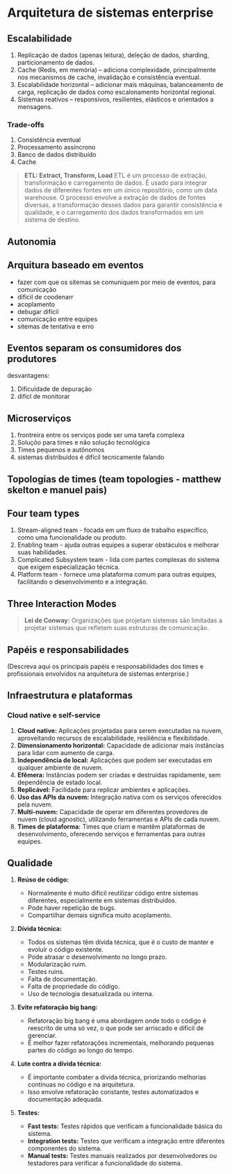 # Arquitetura de sistemas enterprise

## Escalabilidade

1. Replicação de dados (apenas leitura), deleção de dados, sharding, particionamento de dados.
2. Cache (Redis, em memória) – adiciona complexidade, principalmente nos mecanismos de cache, invalidação e consistência eventual.
3. Escalabilidade horizontal – adicionar mais máquinas, balanceamento de carga, replicação de dados como escalonamento horizontal regional.
4. Sistemas reativos – responsivos, resilientes, elásticos e orientados a mensagens.

### Trade-offs

1. Consistência eventual
2. Processamento assíncrono
3. Banco de dados distribuído
4. Cache

> **ETL: Extract, Transform, Load**
> ETL é um processo de extração, transformação e carregamento de dados. É usado para integrar dados de diferentes fontes em um único repositório, como um data warehouse. O processo envolve a extração de dados de fontes diversas, a transformação desses dados para garantir consistência e qualidade, e o carregamento dos dados transformados em um sistema de destino.

## Autonomia

## Arquitura baseado em eventos

  - fazer com que os sitemas se comuniquem por meio de eventos, para comunicação
  - dificil de coodenarr
  - acoplamento
  - debugar difícil
  - comunicação entre equipes
  - sitemas de tentativa e erro

## Eventos separam os consumidores dos produtores

desvantagens:
1. Dificuldade de depuração
2. dificl de monitorar


## Microserviços

1. frontreira entre os serviços pode ser uma tarefa complexa
2. Soluçõo para times e não solução tecnológica
3. Times pequenos e autônomos
4. sistemas distribuídos é difícil tecnicamente falando

## Topologias de times (team topologies - matthew skelton e manuel pais)

## Four team types

1. Stream-aligned team - focada em um fluxo de trabalho específico, como uma funcionalidade ou produto.
2. Enabling team - ajuda outras equipes a superar obstáculos e melhorar suas habilidades.
3. Complicated Subsystem team - lida com partes complexas do sistema que exigem especialização técnica.
4. Platform team - fornece uma plataforma comum para outras equipes, facilitando o desenvolvimento e a integração.


## Three Interaction Modes

> **Lei de Conway:**
> Organizações que projetam sistemas são limitadas a projetar sistemas que refletem suas estruturas de comunicação.

## Papéis e responsabilidades

(Descreva aqui os principais papéis e responsabilidades dos times e profissionais envolvidos na arquitetura de sistemas enterprise.)

## Infraestrutura e plataformas

### Cloud native e self-service

1. **Cloud native:** Aplicações projetadas para serem executadas na nuvem, aproveitando recursos de escalabilidade, resiliência e flexibilidade.
2. **Dimensionamento horizontal:** Capacidade de adicionar mais instâncias para lidar com aumento de carga.
3. **Independência de local:** Aplicações que podem ser executadas em qualquer ambiente de nuvem.
4. **Efêmera:** Instâncias podem ser criadas e destruídas rapidamente, sem dependência de estado local.
5. **Replicável:** Facilidade para replicar ambientes e aplicações.
6. **Uso das APIs da nuvem:** Integração nativa com os serviços oferecidos pela nuvem.
7. **Multi-nuvem:** Capacidade de operar em diferentes provedores de nuvem (cloud agnostic), utilizando ferramentas e APIs de cada nuvem.
8. **Times de plataforma:** Times que criam e mantêm plataformas de desenvolvimento, oferecendo serviços e ferramentas para outras equipes.

## Qualidade

1. **Reúso de código:**
   - Normalmente é muito difícil reutilizar código entre sistemas diferentes, especialmente em sistemas distribuídos.
   - Pode haver repetição de bugs.
   - Compartilhar demais significa muito acoplamento.

2. **Dívida técnica:**
   - Todos os sistemas têm dívida técnica, que é o custo de manter e evoluir o código existente.
   - Pode atrasar o desenvolvimento no longo prazo.
   - Modularização ruim.
   - Testes ruins.
   - Falta de documentação.
   - Falta de propriedade do código.
   - Uso de tecnologia desatualizada ou interna.

3. **Evite refatoração big bang:**
   - Refatoração big bang é uma abordagem onde todo o código é reescrito de uma só vez, o que pode ser arriscado e difícil de gerenciar.
   - É melhor fazer refatorações incrementais, melhorando pequenas partes do código ao longo do tempo.

4. **Lute contra a dívida técnica:**
   - É importante combater a dívida técnica, priorizando melhorias contínuas no código e na arquitetura.
   - Isso envolve refatoração constante, testes automatizados e documentação adequada.

5. **Testes:**
   - **Fast tests:** Testes rápidos que verificam a funcionalidade básica do sistema.
   - **Integration tests:** Testes que verificam a integração entre diferentes componentes do sistema.
   - **Manual tests:** Testes manuais realizados por desenvolvedores ou testadores para verificar a funcionalidade do sistema.
